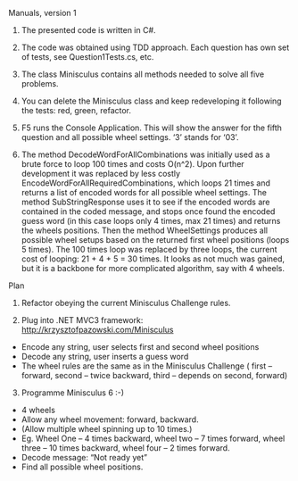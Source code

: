 Manuals, version 1

1)  The presented code is written in C#.

2)	The code was obtained using TDD approach. Each question has own set of tests, see Question1Tests.cs, etc.

3)	The class Minisculus contains all methods needed to solve all five problems.

4)	You can delete the Minisculus class and keep redeveloping it following the tests: red, green, refactor. 

5)	F5 runs the Console Application. This will show the answer for the fifth question and all possible wheel settings. ‘3’ stands for ‘03’.

6)	The method DecodeWordForAllCombinations was initially used as a brute force to loop 100 times and costs O(n^2). Upon further development it was replaced by less costly EncodeWordForAllRequiredCombinations, which loops 21 times and returns a list of encoded words for all possible wheel settings. The method SubStringResponse uses it to see if the encoded words are contained in the coded message, and stops once found the encoded guess word (in this case loops only 4 times, max 21 times) and returns the wheels positions. Then the method WheelSettings produces all possible wheel setups based on the returned first wheel positions (loops 5 times).   The 100 times loop was replaced by three loops, the current cost of looping: 21 + 4 + 5 = 30 times.
It looks as not much was gained, but it is a backbone for more complicated algorithm, say with 4 wheels.  

Plan

1)	Refactor obeying the current Minisculus Challenge rules.

2)	Plug into .NET MVC3 framework: http://krzysztofpazowski.com/Minisculus
-	Encode any string, user selects first and second wheel positions 
-	Decode any string, user inserts a guess word
-	The wheel rules are the same as in the Minisculus Challenge ( first – forward, second – twice backward, third – depends on second, forward)

3)	Programme Minisculus 6 :-)
-	4 wheels
-	Allow any wheel movement: forward, backward.
-	(Allow multiple wheel spinning up to 10 times.)
-	Eg. Wheel One – 4 times backward, wheel two – 7 times forward, wheel three – 10 times backward, wheel four – 2 times forward. 
-	Decode message: “Not ready yet”
-	Find all possible wheel positions.
